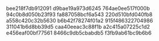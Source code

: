 bee218f7db912091
d9bae19a973d6245
764ae0ee517f000b
94c0b8d050b23f93
fa887058bcf6a543
220d510bfd040fb8
a558c420c32b5630
b6b42f78274f01a2
915f486322704986
311041b6d8bb39d5
caa40eeac3c88f1b
a2c415a07225c1d2
e456eaf00bf77561
8466c9db5cbabdb5
f3fb9ab61bc9b6b6
